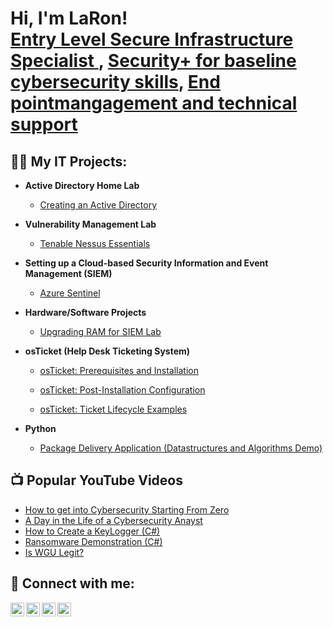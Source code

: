 <h1>Hi, I'm LaRon! <br/><a href="https://github.com/joshmadakor1">Entry Level Secure Infrastructure Specialist </a>, <a href="https://www.linkedin.com/in/laron-strong-a70249178/">Security+ for baseline cybersecurity skills</a>, <a href="https://www.linkedin.com/in/laron-strong-a70249178/">End pointmangagement and technical support</a></h1>

<h2>👨‍💻 My IT Projects:</h2>

- <b>Active Directory Home Lab</b>
  - [Creating an Active Directory](https://github.com/TronOSUpgrd/ActiveDirectoryLab)
- <b>Vulnerability Management Lab</b>
  - [Tenable Nessus Essentials](https://github.com/TronOSUpgrd/Vulnerability-Management)</b></i>
- <b>Setting up a Cloud-based Security Information and Event Management (SIEM)</b>
  - [Azure Sentinel](https://github.com/TronOSUpgrd/SIEM-Lab)
- <b>Hardware/Software Projects</b>
  - [Upgrading RAM for SIEM Lab](https://github.com/TronOSUpgrd/Upgrading-RAM-for-SIEM-Lab/blob/main/README.md)

- <b>osTicket (Help Desk Ticketing System)</b>
  - [osTicket: Prerequisites and Installation](https://github.com/DanielRodriguezIT/osticket-prereqs)
    
  - [osTicket: Post-Installation Configuration](https://github.com/DanielRodriguezIT/osTicketPostConfiguration)
    
  - [osTicket: Ticket Lifecycle Examples](https://github.com/DanielRodriguezIT/osTicket-LifeCycle-Examples)


- <b>Python</b>
  - [Package Delivery Application (Datastructures and Algorithms Demo)](https://github.com/joshmadakor1/Package-Delivery-Pathfinding-Algorithm)

<h2>📺 Popular YouTube Videos</h2>

- [How to get into Cybersecurity Starting From Zero](https://www.youtube.com/watch?v=a83ASGn_V_s)
- [A Day in the Life of a Cybersecurity Anayst](https://www.youtube.com/watch?v=uHy3oM7NnoU)
- [How to Create a KeyLogger (C#)](https://www.youtube.com/watch?v=N-L9hklSlNk)
- [Ransomware Demonstration (C#)](https://www.youtube.com/watch?v=OfvdQeh79s0)
- [Is WGU Legit?](https://www.youtube.com/watch?v=E2MwRWxDBkA)

<h2> 🤳 Connect with me:</h2>

[<img align="left" alt="JoshMadakor | YouTube" width="22px" src="https://cdn.jsdelivr.net/npm/simple-icons@v3/icons/youtube.svg" />][youtube]
[<img align="left" alt="JoshMadakor | Twitter" width="22px" src="https://cdn.jsdelivr.net/npm/simple-icons@v3/icons/twitter.svg" />][twitter]
[<img align="left" alt="JoshMadakor | LinkedIn" width="22px" src="https://cdn.jsdelivr.net/npm/simple-icons@v3/icons/linkedin.svg" />][linkedin]
[<img align="left" alt="JoshMadakor | Instagram" width="22px" src="https://cdn.jsdelivr.net/npm/simple-icons@v3/icons/instagram.svg" />][instagram]

[twitter]: https://twitter.com/joshmadakor
[youtube]: https://www.youtube.com/c/joshmadakor
[instagram]: https://www.instagram.com/joshmadakor/
[linkedin]: https://linkedin.com/in/joshmadakor

<!--
**joshmadakor1/joshmadakor1** is a ✨ _special_ ✨ repository because its `README.md` (this file) appears on your GitHub profile.

Here are some ideas to get you started:

- 🔭 I’m currently working on ...
- 🌱 I’m currently learning ...
- 👯 I’m looking to collaborate on ...
- 🤔 I’m looking for help with ...
- 💬 Ask me about ...
- 📫 How to reach me: ...
- 😄 Pronouns: ...
- ⚡ Fun fact: ...
-->
